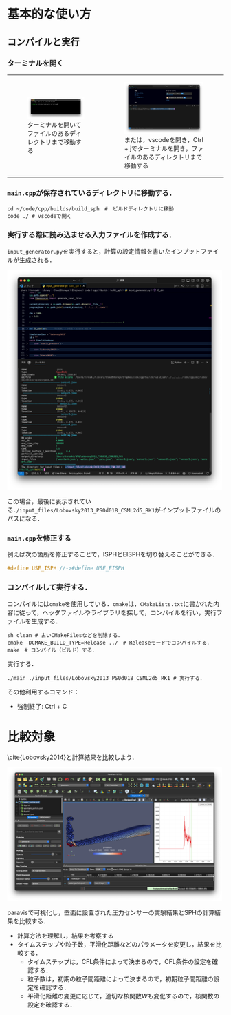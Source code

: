 # 基本的な使い方

## コンパイルと実行

### ターミナルを開く

<table>
    <tr>
        <td>
            <figure>
                <img src="./img/README_FOR_STUDENTS_terminal1.png" width="500px" alt="Image Description"><br>
                <figcaption>ターミナルを開いてファイルのあるディレクトリまで移動する</figcaption>
            </figure>
        </td>
        <td>
            <figure>
                <img src="./img/README_FOR_STUDENTS_terminal2.png" width="500px" alt="Image Description"><br>
                <figcaption>または，vscodeを開き，Ctrl + jでターミナルを開き，ファイルのあるディレクトリまで移動する</figcaption>
            </figure>
        </td>
    </tr>
</table>


### `main.cpp`が保存されているディレクトリに移動する．

```shell
cd ~/code/cpp/builds/build_sph　#　ビルドディレクトリに移動
code ./ # vscodeで開く
```

### 実行する際に読み込ませる入力ファイルを作成する．

`input_generator.py`を実行すると，計算の設定情報を書いたインプットファイルが生成される．

<img src="./img/README_FOR_STUDENTS_input_generator.png" width="500px"> 

この場合，最後に表示されている`./input_files/Lobovsky2013_PS0d018_CSML2d5_RK1`がインプットファイルのパスになる．

### `main.cpp`を修正する
 
例えば次の箇所を修正することで，ISPHとEISPHを切り替えることができる．

```cpp
#define USE_ISPH //->#define USE_EISPH
```

### コンパイルして実行する．

コンパイルには`cmake`を使用している．`cmake`は，`CMakeLists.txt`に書かれた内容に従って，ヘッダファイルやライブラリを探して，コンパイルを行い，実行ファイルを生成する．

```shell
sh clean # 古いCMakeFilesなどを削除する．
cmake -DCMAKE_BUILD_TYPE=Release ../　# Releaseモードでコンパイルする．
make　# コンパイル（ビルド）する．
```

実行する．

```shell
./main ./input_files/Lobovsky2013_PS0d018_CSML2d5_RK1 # 実行する．
```

その他利用するコマンド：

* 強制終了: Ctrl + C

# 比較対象

\cite{Lobovsky2014}と計算結果を比較しよう．

<img src="./img/README_FOR_STUDENTS_comparison_Lobovsky2014.png" width="500px">

paravisで可視化し，壁面に設置された圧力センサーの実験結果とSPHの計算結果を比較する．

* 計算方法を理解し，結果を考察する
* タイムステップや粒子数，平滑化距離などのパラメータを変更し，結果を比較する．
    * タイムステップは，CFL条件によって決まるので，CFL条件の設定を確認する．
    * 粒子数は，初期の粒子間距離によって決まるので，初期粒子間距離の設定を確認する．
    * 平滑化距離の変更に応じて，適切な核関数$`W`$も変化するので，核関数の設定を確認する．
